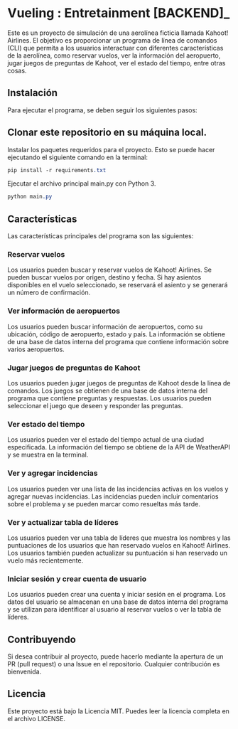 <!-- # Vueling_Entretainment_BACKEND -->
# **Vueling** : Entretainment **[BACKEND]**_
Este es un proyecto de simulación de una aerolínea ficticia llamada Kahoot! Airlines. El objetivo es proporcionar un programa de línea de comandos (CLI) que permita a los usuarios interactuar con diferentes características de la aerolínea, como reservar vuelos, ver la información del aeropuerto, jugar juegos de preguntas de Kahoot, ver el estado del tiempo, entre otras cosas.

## **Instalación**
Para ejecutar el programa, se deben seguir los siguientes pasos:

## **Clonar este repositorio en su máquina local.**
Instalar los paquetes requeridos para el proyecto. Esto se puede hacer ejecutando el siguiente comando en la terminal:
```css
pip install -r requirements.txt
```

Ejecutar el archivo principal main.py con Python 3.
```css
python main.py
```

## **Características**
Las características principales del programa son las siguientes:

### **Reservar vuelos**
Los usuarios pueden buscar y reservar vuelos de Kahoot! Airlines. Se pueden buscar vuelos por origen, destino y fecha. Si hay asientos disponibles en el vuelo seleccionado, se reservará el asiento y se generará un número de confirmación.

### **Ver información de aeropuertos**
Los usuarios pueden buscar información de aeropuertos, como su ubicación, código de aeropuerto, estado y país. La información se obtiene de una base de datos interna del programa que contiene información sobre varios aeropuertos.

### **Jugar juegos de preguntas de Kahoot**
Los usuarios pueden jugar juegos de preguntas de Kahoot desde la línea de comandos. Los juegos se obtienen de una base de datos interna del programa que contiene preguntas y respuestas. Los usuarios pueden seleccionar el juego que deseen y responder las preguntas.

### **Ver estado del tiempo**
Los usuarios pueden ver el estado del tiempo actual de una ciudad especificada. La información del tiempo se obtiene de la API de WeatherAPI y se muestra en la terminal.

### **Ver y agregar incidencias**
Los usuarios pueden ver una lista de las incidencias activas en los vuelos y agregar nuevas incidencias. Las incidencias pueden incluir comentarios sobre el problema y se pueden marcar como resueltas más tarde.

### **Ver y actualizar tabla de líderes**
Los usuarios pueden ver una tabla de líderes que muestra los nombres y las puntuaciones de los usuarios que han reservado vuelos en Kahoot! Airlines. Los usuarios también pueden actualizar su puntuación si han reservado un vuelo más recientemente.

### **Iniciar sesión y crear cuenta de usuario**
Los usuarios pueden crear una cuenta y iniciar sesión en el programa. Los datos del usuario se almacenan en una base de datos interna del programa y se utilizan para identificar al usuario al reservar vuelos o ver la tabla de líderes.

## **Contribuyendo**
Si desea contribuir al proyecto, puede hacerlo mediante la apertura de un PR (pull request) o una Issue en el repositorio. Cualquier contribución es bienvenida.

## **Licencia**
Este proyecto está bajo la Licencia MIT. Puedes leer la licencia completa en el archivo LICENSE.
